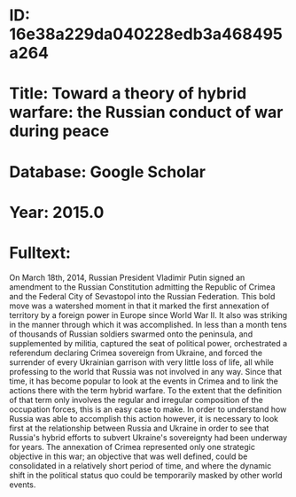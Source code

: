 # ID: 16e38a229da040228edb3a468495a264
# Title: Toward a theory of hybrid warfare: the Russian conduct of war during peace
# Database: Google Scholar
# Year: 2015.0
# Fulltext:
On March 18th, 2014, Russian President Vladimir Putin signed an amendment to the Russian Constitution admitting the Republic of Crimea and the Federal City of Sevastopol into the Russian Federation.
This bold move was a watershed moment in that it marked the first annexation of territory by a foreign power in Europe since World War II.
It also was striking in the manner through which it was accomplished.
In less than a month tens of thousands of Russian soldiers swarmed onto the peninsula, and supplemented by militia, captured the seat of political power, orchestrated a referendum declaring Crimea sovereign from Ukraine, and forced the surrender of every Ukrainian garrison with very little loss of life, all while professing to the world that Russia was not involved in any way.
Since that time, it has become popular to look at the events in Crimea and to link the actions there with the term hybrid warfare.
To the extent that the definition of that term only involves the regular and irregular composition of the occupation forces, this is an easy case to make.
In order to understand how Russia was able to accomplish this action however, it is necessary to look first at the relationship between Russia and Ukraine in order to see that Russia's hybrid efforts to subvert Ukraine's sovereignty had been underway for years.
The annexation of Crimea represented only one strategic objective in this war; an objective that was well defined, could be consolidated in a relatively short period of time, and where the dynamic shift in the political status quo could be temporarily masked by other world events.